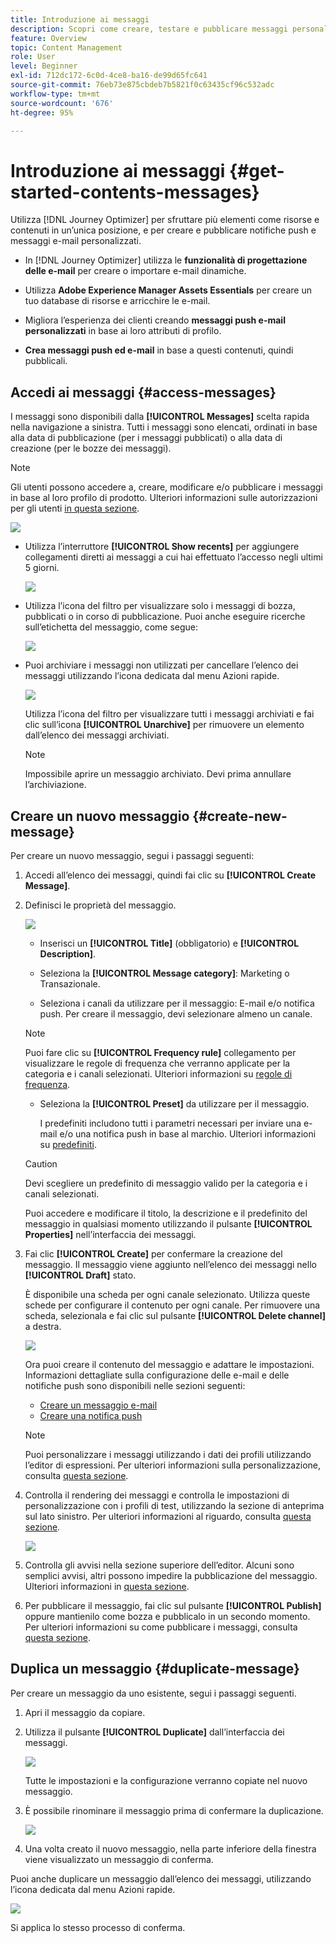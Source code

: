 ```yaml
---
title: Introduzione ai messaggi
description: Scopri come creare, testare e pubblicare messaggi personalizzati in Journey Optimizer
feature: Overview
topic: Content Management
role: User
level: Beginner
exl-id: 712dc172-6c0d-4ce8-ba16-de99d65fc641
source-git-commit: 76eb73e875cbdeb7b5821f0c63435cf96c532adc
workflow-type: tm+mt
source-wordcount: '676'
ht-degree: 95%

---
```


# Introduzione ai messaggi {#get-started-contents-messages}

Utilizza [!DNL Journey Optimizer] per sfruttare più elementi come risorse e contenuti in un’unica posizione, e per creare e pubblicare notifiche push e messaggi e-mail personalizzati.

* In [!DNL Journey Optimizer] utilizza le **funzionalità di progettazione delle e-mail** per creare o importare e-mail dinamiche.

* Utilizza **Adobe Experience Manager Assets Essentials** per creare un tuo database di risorse e arricchire le e-mail.

* Migliora l’esperienza dei clienti creando **messaggi push e-mail personalizzati** in base ai loro attributi di profilo.

* **Crea messaggi push ed e-mail** in base a questi contenuti, quindi pubblicali.

## Accedi ai messaggi {#access-messages}

I messaggi sono disponibili dalla **[!UICONTROL Messages]** scelta rapida nella navigazione a sinistra. Tutti i messaggi sono elencati, ordinati in base alla data di pubblicazione (per i messaggi pubblicati) o alla data di creazione (per le bozze dei messaggi).

>[!NOTE]
>
>Gli utenti possono accedere a, creare, modificare e/o pubblicare i messaggi in base al loro profilo di prodotto. Ulteriori informazioni sulle autorizzazioni per gli utenti [in questa sezione](../administration/permissions.md).

![](assets/messages-list.png)

* Utilizza l’interruttore **[!UICONTROL Show recents]** per aggiungere collegamenti diretti ai messaggi a cui hai effettuato l’accesso negli ultimi 5 giorni.

   ![](assets/show-recent-messages.png)

* Utilizza l’icona del filtro per visualizzare solo i messaggi di bozza, pubblicati o in corso di pubblicazione. Puoi anche eseguire ricerche sull’etichetta del messaggio, come segue:

   ![](assets/filter-messages.png)

* Puoi archiviare i messaggi non utilizzati per cancellare l’elenco dei messaggi utilizzando l’icona dedicata dal menu Azioni rapide.

   ![](assets/archive-message.png)

   Utilizza l’icona del filtro per visualizzare tutti i messaggi archiviati e fai clic sull’icona **[!UICONTROL Unarchive]** per rimuovere un elemento dall’elenco dei messaggi archiviati.

   >[!NOTE]
   >
   >Impossibile aprire un messaggio archiviato. Devi prima annullare l’archiviazione.

## Creare un nuovo messaggio {#create-new-message}

Per creare un nuovo messaggio, segui i passaggi seguenti:

1. Accedi all’elenco dei messaggi, quindi fai clic su **[!UICONTROL Create Message]**.

1. Definisci le proprietà del messaggio.

   ![](assets/create-message-properties.png)

   * Inserisci un **[!UICONTROL Title]** (obbligatorio) e **[!UICONTROL Description]**.

   * Seleziona la **[!UICONTROL Message category]**: Marketing o Transazionale.

   * Seleziona i canali da utilizzare per il messaggio: E-mail e/o notifica push. Per creare il messaggio, devi selezionare almeno un canale.
   >[!NOTE]
   >
   >Puoi fare clic su **[!UICONTROL Frequency rule]** collegamento per visualizzare le regole di frequenza che verranno applicate per la categoria e i canali selezionati. Ulteriori informazioni su [regole di frequenza](../configuration/frequency-rules.md).

   * Seleziona la **[!UICONTROL Preset]** da utilizzare per il messaggio.

      I predefiniti includono tutti i parametri necessari per inviare una e-mail e/o una notifica push in base al marchio. Ulteriori informazioni su [predefiniti](../configuration/message-presets.md).
   >[!CAUTION]
   >
   >Devi scegliere un predefinito di messaggio valido per la categoria e i canali selezionati.

   Puoi accedere e modificare il titolo, la descrizione e il predefinito del messaggio in qualsiasi momento utilizzando il pulsante **[!UICONTROL Properties]** nell’interfaccia dei messaggi.

1. Fai clic **[!UICONTROL Create]** per confermare la creazione del messaggio. Il messaggio viene aggiunto nell’elenco dei messaggi nello **[!UICONTROL Draft]** stato.

   È disponibile una scheda per ogni canale selezionato. Utilizza queste schede per configurare il contenuto per ogni canale. Per rimuovere una scheda, selezionala e fai clic sul pulsante **[!UICONTROL Delete channel]** a destra.

   ![](assets/create-messages-content.png)

   <!--
   >[!NOTE]
   >
   >If you enabled the **[!UICONTROL BCC email]** option in the preset, the BCC email address will display under the sender email. [Learn more](../configuration/email-settings.md#bcc-email)
   -->

   Ora puoi creare il contenuto del messaggio e adattare le impostazioni. Informazioni dettagliate sulla configurazione delle e-mail e delle notifiche push sono disponibili nelle sezioni seguenti:

   * [Creare un messaggio e-mail](create-email.md)
   * [Creare una notifica push](create-push.md)

   >[!NOTE]
   >   
   >Puoi personalizzare i messaggi utilizzando i dati dei profili utilizzando l’editor di espressioni. Per ulteriori informazioni sulla personalizzazione, consulta [questa sezione](../personalization/personalize.md).

1. Controlla il rendering dei messaggi e controlla le impostazioni di personalizzazione con i profili di test, utilizzando la sezione di anteprima sul lato sinistro. Per ulteriori informazioni al riguardo, consulta [questa sezione](../design/preview.md).

   ![](assets/messages-simple-preview.png)

1. Controlla gli avvisi nella sezione superiore dell’editor.  Alcuni sono semplici avvisi, altri possono impedire la pubblicazione del messaggio. Ulteriori informazioni in [questa sezione](alerts.md).

1. Per pubblicare il messaggio, fai clic sul pulsante **[!UICONTROL Publish]** oppure mantienilo come bozza e pubblicalo in un secondo momento. Per ulteriori informazioni su come pubblicare i messaggi, consulta [questa sezione](publish-manage-message.md).

## Duplica un messaggio {#duplicate-message}

Per creare un messaggio da uno esistente, segui i passaggi seguenti.

1. Apri il messaggio da copiare.

1. Utilizza il pulsante **[!UICONTROL Duplicate]** dall’interfaccia dei messaggi.

   ![](assets/message-duplicate.png)

   Tutte le impostazioni e la configurazione verranno copiate nel nuovo messaggio.

1. È possibile rinominare il messaggio prima di confermare la duplicazione.

   ![](assets/message-duplicate-confirm.png)

1. Una volta creato il nuovo messaggio, nella parte inferiore della finestra viene visualizzato un messaggio di conferma.

Puoi anche duplicare un messaggio dall’elenco dei messaggi, utilizzando l’icona dedicata dal menu Azioni rapide.

![](assets/message-duplicate-from-list.png)

Si applica lo stesso processo di conferma.

